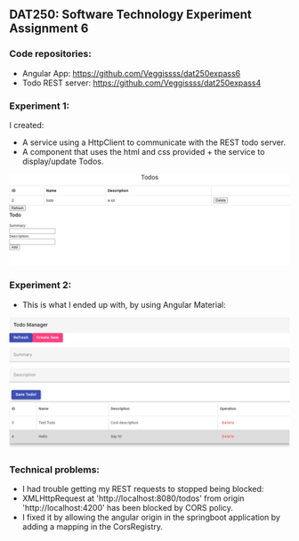 ## DAT250: Software Technology Experiment Assignment 6

### Code repositories: 
* Angular App: https://github.com/Veggissss/dat250expass6
* Todo REST server: https://github.com/Veggissss/dat250expass4

### Experiment 1:
I created:
* A service using a HttpClient to communicate with the REST todo server.
* A component that uses the html and css provided + the service to display/update Todos.

![angular1.png](Images/angular1.png)


### Experiment 2:
* This is what I ended up with, by using Angular Material:

![angular2.png](Images/angular2.png)

### Technical problems:
* I had trouble getting my REST requests to stopped being blocked:
* XMLHttpRequest at 'http://localhost:8080/todos' from origin 'http://localhost:4200' has been blocked by CORS policy.
* I fixed it by allowing the angular origin in the springboot application by adding a mapping in the CorsRegistry. 
